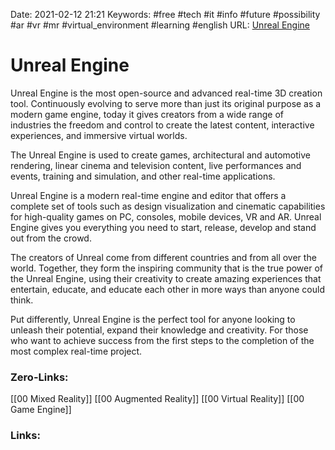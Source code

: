 Date: 2021-02-12 21:21
Keywords: #free #tech #it #info #future #possibility #ar #vr #mr #virtual_environment #learning #english
URL: [Unreal Engine](https://www.unrealengine.com/en-US/)		

# Unreal Engine

Unreal Engine is the most open-source and advanced real-time 3D creation tool. Continuously evolving to serve more than just its original purpose as a modern game engine, today it gives creators from a wide range of industries the freedom and control to create the latest content, interactive experiences, and immersive virtual worlds.  
  
The Unreal Engine is used to create games, architectural and automotive rendering, linear cinema and television content, live performances and events, training and simulation, and other real-time applications.  
  
Unreal Engine is a modern real-time engine and editor that offers a complete set of tools such as design visualization and cinematic capabilities for high-quality games on PC, consoles, mobile devices, VR and AR. Unreal Engine gives you everything you need to start, release, develop and stand out from the crowd.  
  
The creators of Unreal come from different countries and from all over the world. Together, they form the inspiring community that is the true power of the Unreal Engine, using their creativity to create amazing experiences that entertain, educate, and educate each other in more ways than anyone could think.
  
Put differently, Unreal Engine is the perfect tool for anyone looking to unleash their potential, expand their knowledge and creativity. For those who want to achieve success from the first steps to the completion of the most complex real-time project.



### Zero-Links:
[[00 Mixed Reality]]
[[00 Augmented Reality]]
[[00 Virtual Reality]]
[[00 Game Engine]]


### Links: